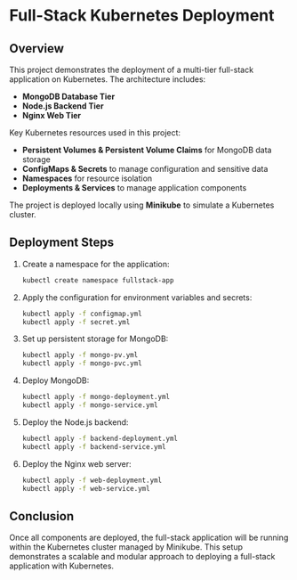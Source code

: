 
# Full-Stack Kubernetes Deployment

## Overview
This project demonstrates the deployment of a multi-tier full-stack application on Kubernetes. The architecture includes:
- **MongoDB Database Tier**
- **Node.js Backend Tier**
- **Nginx Web Tier**

Key Kubernetes resources used in this project:
- **Persistent Volumes & Persistent Volume Claims** for MongoDB data storage
- **ConfigMaps & Secrets** to manage configuration and sensitive data
- **Namespaces** for resource isolation
- **Deployments & Services** to manage application components

The project is deployed locally using **Minikube** to simulate a Kubernetes cluster.

## Deployment Steps

1. Create a namespace for the application:
    ```bash
    kubectl create namespace fullstack-app
    ```

2. Apply the configuration for environment variables and secrets:
    ```bash
    kubectl apply -f configmap.yml
    kubectl apply -f secret.yml
    ```

3. Set up persistent storage for MongoDB:
    ```bash
    kubectl apply -f mongo-pv.yml
    kubectl apply -f mongo-pvc.yml
    ```

4. Deploy MongoDB:
    ```bash
    kubectl apply -f mongo-deployment.yml
    kubectl apply -f mongo-service.yml
    ```

5. Deploy the Node.js backend:
    ```bash
    kubectl apply -f backend-deployment.yml
    kubectl apply -f backend-service.yml
    ```

6. Deploy the Nginx web server:
    ```bash
    kubectl apply -f web-deployment.yml
    kubectl apply -f web-service.yml
    ```

## Conclusion
Once all components are deployed, the full-stack application will be running within the Kubernetes cluster managed by Minikube. This setup demonstrates a scalable and modular approach to deploying a full-stack application with Kubernetes.
